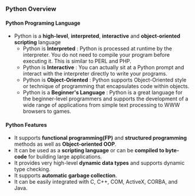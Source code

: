 ### Python Overview


#### Python Programing Language
* Python is a **high-level**, **interpreted**, **interactive** and **object-oriented scripting** language
  * Python is **Interpreted** : Python is processed at runtime by the interpreter. You do not need to compile your program before executing it. This is similar to PERL and PHP.
  * Python is **Interactive** : You can actually sit at a Python prompt and interact with the interpreter directly to write your programs.
  * Python is **Object-Oriented** : Python supports Object-Oriented style or technique of programming that encapsulates code within objects.
  * Python is a **Beginner's Language** : Python is a great language for the beginner-level programmers and supports the development of a wide range of applications from simple text processing to WWW browsers to games.
  
  
#### Python Features

* It supports **functional programming(FP)** and **structured programming** methods as well as **Object-oriented OOP**.
* It can be used as a **scripting language** or can be **compiled to byte-code** for building large applications.
* It provides very high-level **dynamic data types** and supports dynamic type checking.
* It supports **automatic garbage collection**.
* It can be easily integrated with C, C++, COM, ActiveX, CORBA, and Java.
